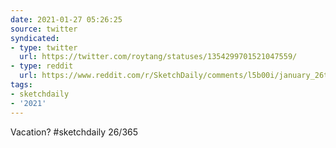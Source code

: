 ```yaml
---
date: 2021-01-27 05:26:25
source: twitter
syndicated:
- type: twitter
  url: https://twitter.com/roytang/statuses/1354299701521047559/
- type: reddit
  url: https://www.reddit.com/r/SketchDaily/comments/l5b00i/january_26th_travel/gkx0j8z/
tags:
- sketchdaily
- '2021'
---
```


Vacation? #sketchdaily 26/365